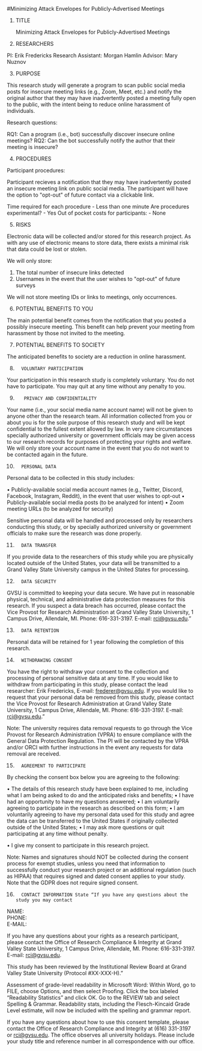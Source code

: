 #Minimizing Attack Envelopes for Publicly-Advertised Meetings
 

1.	TITLE 

	Minimizing Attack Envelopes for Publicly-Advertised Meetings

2.	RESEARCHERS 

PI: Erik Fredericks
Research Assistant: Morgan Hamlin
Advisor: Mary Nuznov

3.	PURPOSE

This research study will generate a program to scan public social media posts for insecure meeting links (e.g., Zoom, Meet, etc.) and notify the original author that they 	   may have inadvertently posted a meeting fully open to the public, with the intent being to reduce online harassment of individuals.

Research questions:

RQ1: Can a program (i.e., bot) successfully discover insecure online meetings?
RQ2: Can the bot successfully notify the author that their meeting is insecure?

4.	PROCEDURES

Participant procedures:		

Participant recieves a notification that they may have inadvertently posted an insecure  meeting link on public social media.  The participant will have the  option to 	"opt-out"  of future contact via a clickable link.
		

Time required for each procedure	-	Less than one minute
Are procedures experimental?	        -	Yes
Out of pocket costs for participants:	-	None

5.	RISKS 

Electronic data will be collected and/or stored for this research project. As with any use of electronic means to store data, there exists a minimal risk that data could 	be lost or stolen.

We will only store:
1) The total number of insecure links detected
2) Usernames in the event that the user wishes to "opt-out" of future surveys

We will not store meeting IDs or links to meetings, only occurrences.

6.	POTENTIAL BENEFITS TO YOU 

The main potential benefit comes from the notification that you posted a possibly insecure meeting.  This benefit can help prevent your meeting from harassment by those 	not invited to the meeting.

7.	POTENTIAL BENEFITS TO SOCIETY 

The anticipated benefits to society are a reduction in online harassment.

8.	     VOLUNTARY PARTICIPATION 

Your participation in this research study is completely voluntary.  You do not have to participate.  You may quit at any time without any penalty to you.

9.	      PRIVACY AND CONFIDENTIALITY 

Your name (i.e., your social media name account name) will not be given to anyone other than the research team.  All information collected from you or about you is for the 	sole purpose of this research study and will be kept confidential to the fullest extent allowed by law. In very rare circumstances specially authorized university or 		government officials may be given access to our research records for purposes of protecting your rights and welfare.  We will only store your account name in the event 	that you do not want to be contacted again in the future.

10.	      PERSONAL DATA 

Personal data to be collected in this study includes:

•	Publicly-available social media account names (e.g., Twitter, Discord, Facebook, Instagram, Reddit), in the event that user wishes to opt-out
•	Publicly-available social media posts (to be analyzed for intent)
•	Zoom meeting URLs (to be analyzed for security)

Sensitive personal data will be handled and processed only by researchers conducting this study, or by specially authorized university or government officials to make sure the research was done properly.

11.	      DATA TRANSFER 

If you provide data to the researchers of this study while you are physically located outside of the United States, your data will be transmitted to a Grand Valley State University campus in the United States for processing.

12.	      DATA SECURITY 

GVSU is committed to keeping your data secure. We have put in reasonable physical, technical, and administrative data protection measures for this research. If you suspect a data breach has occurred, please contact the Vice Provost for Research Administration at Grand Valley State University, 1 Campus Drive, Allendale, MI. Phone: 616-331-3197. E-mail: rci@gvsu.edu.”

13.	      DATA RETENTION 

Personal data will be retained for 1 year following the completion of this research.

14.	      WITHDRAWING CONSENT 

You have the right to withdraw your consent to the collection and processing of personal sensitive data at any time. If you would like to withdraw from participating in this study, please contact the lead researcher: Erik Fredericks, E-mail: frederer@gvsu.edu. If you would like to request that your personal data be removed from this study, please contact the Vice Provost for Research Administration at Grand Valley State University, 1 Campus Drive, Allendale, MI. Phone: 616-331-3197. E-mail: rci@gvsu.edu.” 

Note: The university requires data removal requests to go through the Vice Provost for Research Administration (VPRA) to ensure compliance with the General Data Protection Regulation. The PI will be contacted by the VPRA and/or ORCI with further instructions in the event any requests for data removal are received.

15.	      AGREEMENT TO PARTICIPATE 

By checking the consent box below you are agreeing to the following: 

•	The details of this research study have been explained to me, including what I am being asked to do and the anticipated risks and benefits; 
•	I have had an opportunity to have my questions answered;
•	I am voluntarily agreeing to participate in the research as described on this form;
•	I am voluntarily agreeing to have my personal data used for this study and agree the data can be transferred to the United States if originally collected outside of the United States;
•	I may ask more questions or quit participating at any time without penalty.


•  I give my consent to participate in this research project.


Note: Names and signatures should NOT be collected during the consent process for exempt studies, unless you need that information to successfully conduct your research project or an additional regulation (such as HIPAA) that requires signed and dated consent applies to your study. Note that the GDPR does not require signed consent. 

16.	      CONTACT INFORMATION State “If you have any questions about the study you may contact 

NAME: 		
PHONE:  	
E-MAIL:  	

If you have any questions about your rights as a research participant, please contact the Office of Research Compliance & Integrity at Grand Valley State University, 1 Campus Drive, Allendale, MI. Phone: 616-331-3197. E-mail: rci@gvsu.edu.

This study has been reviewed by the Institutional Review Board at Grand Valley State University (Protocol #XX-XXX-H).”




Assessment of grade-level readability in Microsoft Word: Within Word, go to FILE, choose Options, and then select Proofing. Click the box labeled “Readability Statistics” and click OK. Go to the REVIEW tab and select Spelling & Grammar. Readability stats, including the Flesch-Kincaid Grade Level estimate, will now be included with the spelling and grammar report.


If you have any questions about how to use this consent template, please contact the Office of Research Compliance and Integrity at (616) 331-3197 or rci@gvsu.edu. The office observes all university holidays. Please include your study title and reference number in all correspondence with our office.

